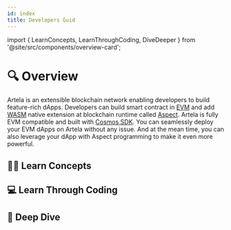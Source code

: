```yaml
---
id: index
title: Developers Guid
---
```


import { LearnConcepts, LearnThroughCoding, DiveDeeper } from '@site/src/components/overview-card';

# 🔍 Overview

Artela is an extensible blockchain network enabling developers to build feature-rich dApps. Developers can build smart contract in [EVM](https://ethereum.org/en/developers/docs/evm/) and add [WASM](https://webassembly.org/) native extension at blockchain runtime called [Aspect](/develop/core-concepts/aspect). Artela is fully EVM compatible and built with [Cosmos SDK](https://v1.cosmos.network/sdk). You can seamlessly deploy your EVM dApps on Artela without any issue. And at the mean time, you can also leverage your dApp with Aspect programming to make it even more powerful.

## 🧑‍🏫 Learn Concepts

<LearnConcepts />

## 💻 Learn Through Coding

<LearnThroughCoding />

## 🤿 Deep Dive

<DiveDeeper />